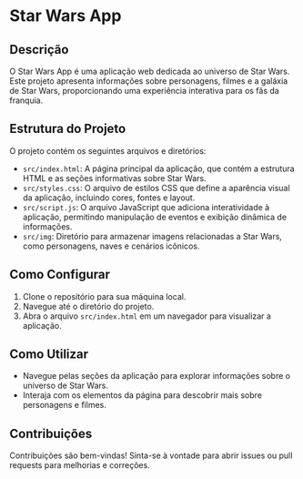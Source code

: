 # Star Wars App

## Descrição
O Star Wars App é uma aplicação web dedicada ao universo de Star Wars. Este projeto apresenta informações sobre personagens, filmes e a galáxia de Star Wars, proporcionando uma experiência interativa para os fãs da franquia.

## Estrutura do Projeto
O projeto contém os seguintes arquivos e diretórios:

- `src/index.html`: A página principal da aplicação, que contém a estrutura HTML e as seções informativas sobre Star Wars.
- `src/styles.css`: O arquivo de estilos CSS que define a aparência visual da aplicação, incluindo cores, fontes e layout.
- `src/script.js`: O arquivo JavaScript que adiciona interatividade à aplicação, permitindo manipulação de eventos e exibição dinâmica de informações.
- `src/img`: Diretório para armazenar imagens relacionadas a Star Wars, como personagens, naves e cenários icônicos.

## Como Configurar
1. Clone o repositório para sua máquina local.
2. Navegue até o diretório do projeto.
3. Abra o arquivo `src/index.html` em um navegador para visualizar a aplicação.

## Como Utilizar
- Navegue pelas seções da aplicação para explorar informações sobre o universo de Star Wars.
- Interaja com os elementos da página para descobrir mais sobre personagens e filmes.

## Contribuições
Contribuições são bem-vindas! Sinta-se à vontade para abrir issues ou pull requests para melhorias e correções.